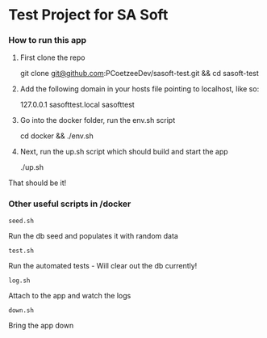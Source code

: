 # Test Project for SA Soft

### How to run this app
1. First clone the repo


    git clone git@github.com:PCoetzeeDev/sasoft-test.git && cd sasoft-test

2. Add the following domain in your hosts file pointing to localhost, like so:


    127.0.0.1       sasofttest.local        sasofttest


4. Go into the docker folder, run the env.sh script


    cd docker && ./env.sh

3. Next, run the up.sh script which should build and start the app


    ./up.sh

That should be it!

### Other useful scripts in /docker
    seed.sh
Run the db seed and populates it with random data

    test.sh
Run the automated tests - Will clear out the db currently!

    log.sh
Attach to the app and watch the logs

    down.sh
Bring the app down

